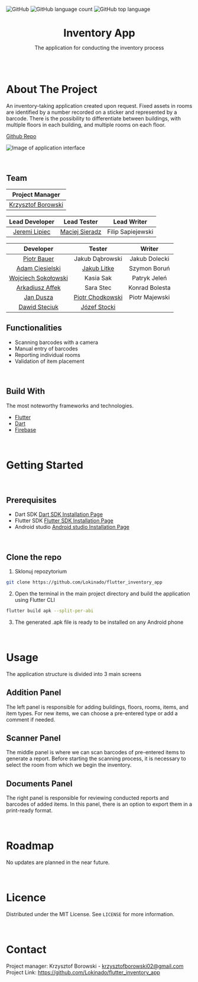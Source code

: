 <!--
+++
author = "Józef Stocki"
title = "Flutter Inventory App"
date = "2023-06-13"
description = "The application for conducting the inventory process."
summary = "The application for conducting the inventory process."
draft="true"
tags = [
    "android", 
    "dart",
    "nosql",
]
categories = [
    "mobile",
    "full stack",
    "group project"
]
+++
-->

![GitHub](https://img.shields.io/github/license/Lokinado/flutter_inventory_app?style=for-the-badge)
![GitHub language count](https://img.shields.io/github/languages/count/Lokinado/flutter_inventory_app?style=for-the-badge)
![GitHub top language](https://img.shields.io/github/languages/top/Lokinado/flutter_inventory_app?style=for-the-badge)

<p align="center">
    <h1 align="center" style="border-bottom: none; margin-bottom: 0">
        <strong>
            Inventory App
        </strong>
    </h1>

  <p align="center">
    The application for conducting the inventory process
    <br />
    <!--
    <a href="DEMO LINK"><strong>View Demo»</strong></a>
    -->
  </p>
</p>

<br><br>

# About The Project
An inventory-taking application created upon request. Fixed assets in rooms are identified by a number recorded on a sticker and represented by a barcode. There is the possibility to differentiate between buildings, with multiple floors in each building, and multiple rooms on each floor.

[Github Repo](https://github.com/Lokinado/flutter_inventory_app)

![Image of application interface](https://raw.githubusercontent.com/Lokinado/flutter_inventory_app/main/Images/img.png "Interface!")

<br>

## Team
| **Project Manager** |
|:----------------------:|
|   [Krzysztof Borowski](https://github.com/Lokinado)   |

| **Lead Developer** | **Lead Tester** |  **Lead Writer**  |
|:------------------:|:---------------:|:-----------------:|
|    [Jeremi Lipiec](https://github.com/JeremiLipiec)   |  [Maciej Sieradz](https://github.com/MaciejSieradz) | Filip Sapiejewski |

|    **Developer**    |    **Tester**    |   **Writer**   |
|:-------------------:|:----------------:|:--------------:|
|     [Piotr Bauer](https://github.com/Bauero)     |  Jakub Dąbrowski |  Jakub Dolecki |
|   [Adam Ciesielski](https://github.com/AdamCI3)   |    [Jakub Litke](https://github.com/Litas0)   |  Szymon Boruń  |
| [Wojciech Sokołowski](https://github.com/Sokulele) |     Kasia Sak    |  Patryk Jeleń  |
|   [Arkadiusz Affek](https://github.com/ArekAff)   |     Sara Stec    | Konrad Bolesta |
|      [Jan Dusza](https://github.com/J-Dusza)      | [Piotr Chodkowski](https://github.com/piochod) | Piotr Majewski |
|    [Dawid Steciuk](https://github.com/Szyno9)    |   [Józef Stocki](https://github.com/4Maksio)   |                |

## Functionalities
- Scanning barcodes with a camera
- Manual entry of barcodes
- Reporting individual rooms
- Validation of item placement

<br>

## Build With
The most noteworthy frameworks and technologies.
* [Flutter](https://flutter.dev/)
* [Dart](https://dart.dev/)
* [Firebase](https://firebase.google.com/)

<br>

# Getting Started

<br>

## Prerequisites
* Dart SDK [Dart SDK Installation Page](https://dart.dev/get-dart)
* Flutter SDK [Flutter SDK Installation Page](https://docs.flutter.dev/get-started/install)
* Android studio [Android studio Installation Page](https://docs.flutter.dev/get-started/install)

<br>

## Clone the repo
1. Sklonuj repozytorium
```sh
git clone https://github.com/Lokinado/flutter_inventory_app
```
2. Open the terminal in the main project directory and build the application using Flutter CLI
```sh
flutter build apk --split-per-abi
```
3. The generated .apk file is ready to be installed on any Android phone

<br>

# Usage
The application structure is divided into 3 main screens

## Addition Panel
The left panel is responsible for adding buildings, floors, rooms, items, and item types. For new items, we can choose a pre-entered type or add a comment if needed.

## Scanner Panel
The middle panel is where we can scan barcodes of pre-entered items to generate a report. Before starting the scanning process, it is necessary to select the room from which we begin the inventory.

## Documents Panel
The right panel is responsible for reviewing conducted reports and barcodes of added items. In this panel, there is an option to export them in a print-ready format.

<br>

# Roadmap
No updates are planned in the near future.

<br>

# Licence
Distributed under the MIT License. See `LICENSE` for more information.

<br>

# Contact
Project manager: Krzysztof Borowski - krzysztofborowski02@gmail.com
<br> 
Project Link: https://github.com/Lokinado/flutter_inventory_app
